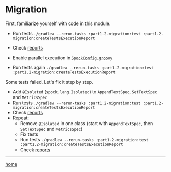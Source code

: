 # Migration

First, familiarize yourself with [code](src) in this module.

- Run tests `./gradlew --rerun-tasks :part1.2-migration:test :part1.2-migration:createTestsExecutionReport`
- Check [reports](build/reports/tests-execution/html/test.html)

- Enable parallel execution
  in [`SpockConfig.groovy`](src/test/resources/SpockConfig.groovy)
- Run tests again `./gradlew --rerun-tasks :part1.2-migration:test :part1.2-migration:createTestsExecutionReport`

Some tests failed. Let's fix it step by step.

- Add `@Isolated` (`spock.lang.Isolated`) to `AppendTextSpec`, `SetTextSpec` and `MetricsSpec`
- Run tests `./gradlew --rerun-tasks :part1.2-migration:test :part1.2-migration:createTestsExecutionReport`
- Check [reports](build/reports/tests-execution/html/test.html)
- Repeat:
    - Remove `@Isolated` in one class (start with `AppendTextSpec`, then `SetTextSpec` and `MetricsSpec`)
    - Fix tests
    - Run tests `./gradlew --rerun-tasks :part1.2-migration:test :part1.2-migration:createTestsExecutionReport`
    - Check [reports](build/reports/tests-execution/html/test.html)

---

[home](../README.md)
